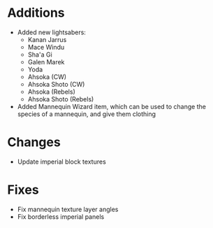 # Additions

* Added new lightsabers:
  * Kanan Jarrus
  * Mace Windu
  * Sha'a Gi
  * Galen Marek
  * Yoda
  * Ahsoka (CW)
  * Ahsoka Shoto (CW)
  * Ahsoka (Rebels)
  * Ahsoka Shoto (Rebels)
* Added Mannequin Wizard item, which can be used to change the species of a mannequin, and give them clothing

# Changes

* Update imperial block textures

# Fixes

* Fix mannequin texture layer angles
* Fix borderless imperial panels
